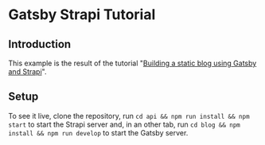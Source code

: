 # Gatsby Strapi Tutorial

## Introduction

This example is the result of the tutorial "[Building a static blog using Gatsby and Strapi](https://blog.strapi.io/building-a-static-website-using-gatsby-and-strapi)".

## Setup

To see it live, clone the repository, run `cd api && npm run install && npm start` to start the Strapi server and, in an other tab, run `cd blog && npm install && npm run develop` to start the Gatsby server.
